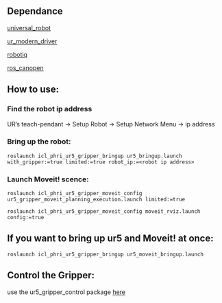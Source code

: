 ## Dependance
[universal_robot](https://github.com/ros-industrial/universal_robot)

[ur_modern_driver](https://github.com/ros-industrial/ur_modern_driver)

[robotiq](https://github.com/ros-industrial/robotiq)

[ros_canopen](https://github.com/ros-industrial/ros_canopen)

## How to use:
### Find the robot ip address
UR’s teach-pendant -> Setup Robot -> Setup Network Menu -> ip address
### Bring up the robot:
`roslaunch icl_phri_ur5_gripper_bringup ur5_bringup.launch with_gripper:=true limited:=true robot_ip:=<robot ip address>`

### Launch Moveit! scence:
`roslaunch icl_phri_ur5_gripper_moveit_config ur5_gripper_moveit_planning_execution.launch limited:=true`

`roslaunch icl_phri_ur5_gripper_moveit_config moveit_rviz.launch config:=true`

## If you want to bring up ur5 and Moveit! at once:
`roslaunch icl_phri_ur5_gripper_bringup ur5_moveit_bringup.launch`

## Control the Gripper:
use the ur5_gripper_control package [here](https://github.com/intuitivecomputing/PATI)
